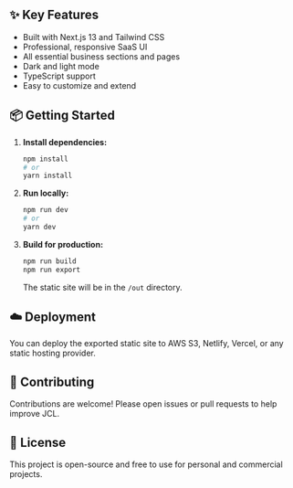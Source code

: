 
## ✨ Key Features
- Built with Next.js 13 and Tailwind CSS
- Professional, responsive SaaS UI
- All essential business sections and pages
- Dark and light mode
- TypeScript support
- Easy to customize and extend


## 📦 Getting Started
1. **Install dependencies:**
   ```bash
   npm install
   # or
   yarn install
   ```
2. **Run locally:**
   ```bash
   npm run dev
   # or
   yarn dev
   ```
3. **Build for production:**
   ```bash
   npm run build
   npm run export
   ```
   The static site will be in the `/out` directory.

## ☁️ Deployment
You can deploy the exported static site to AWS S3, Netlify, Vercel, or any static hosting provider.

## 🤝 Contributing
Contributions are welcome! Please open issues or pull requests to help improve JCL.

## 📄 License
This project is open-source and free to use for personal and commercial projects.
